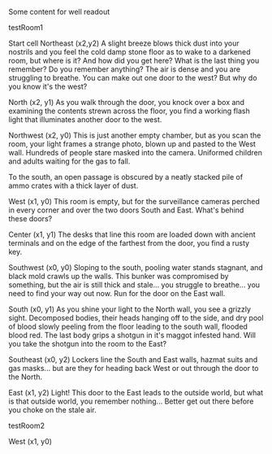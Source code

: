 Some content for well readout


testRoom1

Start cell Northeast (x2,y2)
  A slight breeze blows thick dust into your nostrils and you feel the cold damp stone floor as to wake to a darkened room, but where is it?  And how did you get here?  What is the last thing you remember? Do you remember anything?  The air is dense and you are struggling to breathe.  You can make out one door to the west? But why do you know it's the west?

North (x2, y1)
  As you walk through the door, you knock over a box and examining the contents strewn across the floor, you find a working flash light that illuminates another door to the west.

Northwest (x2, y0)
  This is just another empty chamber, but as you scan the room, your light frames a strange photo, blown up and pasted to the West wall.  Hundreds of people stare masked into the camera.  Uniformed children and adults waiting for the gas to fall.

  To the south, an open passage is obscured by a neatly stacked pile of ammo crates with a thick layer of dust.

West (x1, y0)
  This room is empty, but for the surveillance cameras perched in every corner and over the two doors South and East.  What's behind these doors?

Center (x1, y1)
  The desks that line this room are loaded down with ancient terminals and on the edge of the farthest from the door, you find a rusty key.

Southwest (x0, y0)
  Sloping to the south, pooling water stands stagnant, and black mold crawls up the walls.  This bunker was compromised by something, but the air is still thick and stale... you struggle to breathe... you need to find your way out now.  Run for the door on the East wall.

South (x0, y1)
  As you shine your light to the North wall, you see a grizzly sight.  Decomposed bodies, their heads hanging off to the side, and dry pool of blood slowly peeling from the floor leading to the south wall, flooded blood red.  The last body grips a shotgun in it's maggot infested hand.  Will you take the shotgun into the room to the East?

Southeast (x0, y2)
  Lockers line the South and East walls, hazmat suits and gas masks... but are they for heading back West or out through the door to the North.

East (x1, y2)
  Light! This door to the East leads to the outside world, but what is that outside world, you remember nothing... Better get out there before you choke on the stale air.

testRoom2

West (x1, y0)
